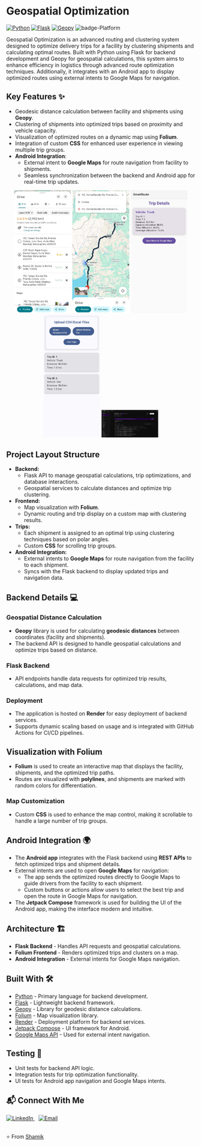 # Geospatial Optimization
[![Python](https://img.shields.io/badge/Python-3.8%2B-blue.svg)](https://www.python.org/)
[![Flask](https://img.shields.io/badge/Flask-2.1%2B-orange.svg)](https://flask.palletsprojects.com/)
[![Geopy](https://img.shields.io/badge/Geopy-2.2%2B-blue.svg)](https://geopy.readthedocs.io/en/stable/)
![badge-Platform](https://img.shields.io/badge/Platform-Backend%2C%20Mapping%2C%20Visualization-brightgreen)

Geospatial Optimization is an advanced routing and clustering system designed to optimize delivery trips for a facility by clustering shipments and calculating optimal routes. Built with Python using Flask for backend development and Geopy for geospatial calculations, this system aims to enhance efficiency in logistics through advanced route optimization techniques. Additionally, it integrates with an Android app to display optimized routes using external intents to Google Maps for navigation.

## Key Features ✨
- Geodesic distance calculation between facility and shipments using **Geopy**.
- Clustering of shipments into optimized trips based on proximity and vehicle capacity.
- Visualization of optimized routes on a dynamic map using **Folium**.
- Integration of custom **CSS** for enhanced user experience in viewing multiple trip groups.
- **Android Integration**:
  - External intent to **Google Maps** for route navigation from facility to shipments.
  - Seamless synchronization between the backend and Android app for real-time trip updates.

<p align="center">
  <img width="30%" height="50%" src="https://github.com/Shamik200/SmartRoute/blob/main/Images/img1.jpg" />
  <img width="30%" height="50%" src="https://github.com/Shamik200/SmartRoute/blob/main/Images/img2.jpg" />
  <img width="30%" height="50%" src="https://github.com/Shamik200/SmartRoute/blob/main/Images/img3.jpg" />
  <img width="30%" height="50%" src="https://github.com/Shamik200/SmartRoute/blob/main/Images/img4.jpg" />
  <img width="30%" height="50%" src="https://github.com/Shamik200/SmartRoute/blob/main/Images/img5.jpg" />
</p>

## Project Layout Structure
- **Backend:**
  - Flask API to manage geospatial calculations, trip optimizations, and database interactions.
  - Geospatial services to calculate distances and optimize trip clustering.
- **Frontend:**
  - Map visualization with **Folium**.
  - Dynamic routing and trip display on a custom map with clustering results.
- **Trips:**
  - Each shipment is assigned to an optimal trip using clustering techniques based on polar angles.
  - Custom **CSS** for scrolling trip groups.
- **Android Integration:**
  - External intents to **Google Maps** for route navigation from the facility to each shipment.
  - Syncs with the Flask backend to display updated trips and navigation data.
  
## Backend Details 💻
### Geospatial Distance Calculation
- **Geopy** library is used for calculating **geodesic distances** between coordinates (facility and shipments).
- The backend API is designed to handle geospatial calculations and optimize trips based on distance.

### Flask Backend
- API endpoints handle data requests for optimized trip results, calculations, and map data.

### Deployment
- The application is hosted on **Render** for easy deployment of backend services.
- Supports dynamic scaling based on usage and is integrated with GitHub Actions for CI/CD pipelines.

## Visualization with Folium
- **Folium** is used to create an interactive map that displays the facility, shipments, and the optimized trip paths.
- Routes are visualized with **polylines**, and shipments are marked with random colors for differentiation.

### Map Customization
- Custom **CSS** is used to enhance the map control, making it scrollable to handle a large number of trip groups.

## Android Integration 🌍
- The **Android app** integrates with the Flask backend using **REST APIs** to fetch optimized trips and shipment details.
- External intents are used to open **Google Maps** for navigation:
  - The app sends the optimized routes directly to Google Maps to guide drivers from the facility to each shipment.
  - Custom buttons or actions allow users to select the best trip and open the route in Google Maps for navigation.
- The **Jetpack Compose** framework is used for building the UI of the Android app, making the interface modern and intuitive.
  
## Architecture 🏗️
- **Flask Backend** - Handles API requests and geospatial calculations.
- **Folium Frontend** - Renders optimized trips and clusters on a map.
- **Android Integration** - External intents for Google Maps navigation.

## Built With 🛠
- [Python](https://www.python.org/) - Primary language for backend development.
- [Flask](https://flask.palletsprojects.com/) - Lightweight backend framework.
- [Geopy](https://geopy.readthedocs.io/en/stable/) - Library for geodesic distance calculations.
- [Folium](https://python-visualization.github.io/folium/) - Map visualization library.
- [Render](https://render.com/) - Deployment platform for backend services.
- [Jetpack Compose](https://developer.android.com/jetpack/compose) - UI framework for Android.
- [Google Maps API](https://developers.google.com/maps/documentation/urls/get-started) - Used for external intent navigation.

## Testing 🧪
- Unit tests for backend API logic.
- Integration tests for trip optimization functionality.
- UI tests for Android app navigation and Google Maps intents.

<h2> 📬 Connect With Me </h2>

<div>
  <a href="https://www.linkedin.com/in/shamik-munjani/">
    <img src="https://www.vectorlogo.zone/logos/linkedin/linkedin-icon.svg" width="30px" alt="LinkedIn">
  </a>
  <span style="margin: 5px;"></span>
  <a href="mailto:shamikmunjani@gmail.com">
    <img src="https://www.vectorlogo.zone/logos/gmail/gmail-icon.svg" width="30px" alt="Email">
  </a>
</div>
<br>

⭐️ From [Shamik](https://github.com/Shamik200)
